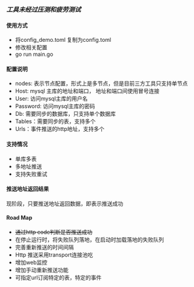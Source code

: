 ### *工具未经过压测和疲劳测试*

#### 使用方式

* 将config_demo.toml 复制为config.toml
* 修改相关配置
* go run main.go

#### 配置说明

* nodes: 表示节点配置，形式上是多节点，但是目前三方工具只支持单节点
* Host:  mysql 主库的地址和端口， 地址和端口间使用冒号连接
* User: 访问mysql主库的用户名
* Password: 访问mysql主库的密码
* Db: 需要同步的数据库，只支持单个数据库
* Tables：需要同步的表，支持多个
* Urls：事件推送的http地址，支持多个

#### 支持情况

* 单库多表
* 多地址推送
* 支持失败重试

#### 推送地址返回结果

现阶段，只要推送地址返回数据，即表示推送成功

#### Road Map

* ~~通过http code判断是否推送成功~~
* 在停止运行时，将失败队列落地，在启动时加载落地的失败队列
* 完善重新推送的时间间隔
* Http 推送采用transport连接池吃
* 增加web监控
* 增加手动重新推送功能
* 可指定url订阅特定的表，特定的事件
